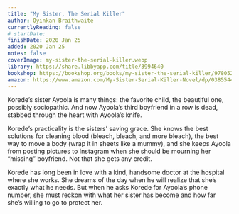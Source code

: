 ```yaml
---
title: "My Sister, The Serial Killer"
author: Oyinkan Braithwaite
currentlyReading: false
# startDate:
finishDate: 2020 Jan 25
added: 2020 Jan 25
notes: false
coverImage: my-sister-the-serial-killer.webp
library: https://share.libbyapp.com/title/3994640
bookshop: https://bookshop.org/books/my-sister-the-serial-killer/9780525564201
amazon: https://www.amazon.com/My-Sister-Serial-Killer-Novel/dp/0385544235
---
```


Korede’s sister Ayoola is many things: the favorite child, the beautiful one, possibly sociopathic. And now Ayoola’s third boyfriend in a row is dead, stabbed through the heart with Ayoola’s knife.

Korede’s practicality is the sisters’ saving grace. She knows the best solutions for cleaning blood (bleach, bleach, and more bleach), the best way to move a body (wrap it in sheets like a mummy), and she keeps Ayoola from posting pictures to Instagram when she should be mourning her “missing” boyfriend. Not that she gets any credit.

Korede has long been in love with a kind, handsome doctor at the hospital where she works. She dreams of the day when he will realize that she’s exactly what he needs. But when he asks Korede for Ayoola’s phone number, she must reckon with what her sister has become and how far she’s willing to go to protect her.  
